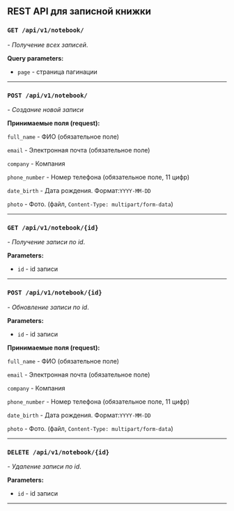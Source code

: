 ## REST API для записной книжки


### `GET /api/v1/notebook/`
_- Получение всех записей_.

**Query parameters:**

- `page` - страница пагинации


***

### `POST /api/v1/notebook/`
_- Создание новой записи_

**Принимаемые поля (request):**

`full_name` - ФИО (обязательное поле)

`email` - Электронная почта (обязательное поле)

`company` - Компания

`phone_number` - Номер телефона (обязательное поле, 11 цифр)

`date_birth` - Дата рождения. Формат:```YYYY-MM-DD ```

`photo` - Фото. (файл, ```Content-Type: multipart/form-data```)

***

### `GET /api/v1/notebook/{id}`
_- Получение записи по id_.

**Parameters:**

- `id` - id записи

***

### `POST /api/v1/notebook/{id}`
_- Обновление записи по id_.

**Parameters:**

- `id` - id записи

**Принимаемые поля (request):**

`full_name` - ФИО (обязательное поле)

`email` - Электронная почта (обязательное поле)

`company` - Компания

`phone_number` - Номер телефона (обязательное поле, 11 цифр)

`date_birth` - Дата рождения. Формат:```YYYY-MM-DD ```

`photo` - Фото. (файл, ```Content-Type: multipart/form-data```)

***

### `DELETE /api/v1/notebook/{id}`
_- Удаление записи по id_.

**Parameters:**

- `id` - id записи

***
